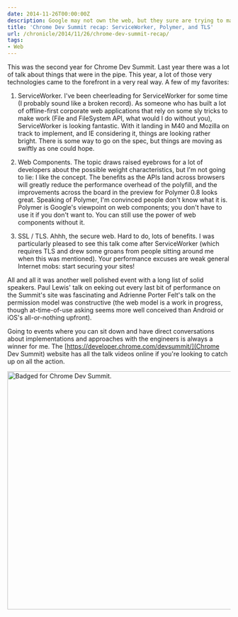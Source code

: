 ```yaml
---
date: 2014-11-26T00:00:00Z
description: Google may not own the web, but they sure are trying to make it better
title: 'Chrome Dev Summit recap: ServiceWorker, Polymer, and TLS'
url: /chronicle/2014/11/26/chrome-dev-summit-recap/
tags:
- Web
---
```


This was the second year for Chrome Dev Summit. Last year there was a lot of talk about things that were in the pipe. This year, a lot of those very technologies came to the forefront in a very real way. A few of my favorites:

1. ServiceWorker. I've been cheerleading for ServiceWorker for some time (I probably sound like a broken record). As someone who has built a lot of offline-first corporate web applications that rely on some sly tricks to make work (File and FileSystem API, what would I do without you), ServiceWorker is looking fantastic. With it landing in M40 and Mozilla on track to implement, and IE considering it, things are looking rather bright. There is some way to go on the spec, but things are moving as swiftly as one could hope.

2. Web Components. The topic draws raised eyebrows for a lot of developers about the possible weight characteristics, but I'm not going to lie: I like the concept. The benefits as the APIs land across browsers will greatly reduce the performance overhead of the polyfill, and the improvements across the board in the preview for Polymer 0.8 looks great. Speaking of Polymer, I'm convinced people don't know what it is. Polymer is Google's viewpoint on web components; you don't have to use it if you don't want to. You can still use the power of web components without it.

3. SSL / TLS. Ahhh, the secure web. Hard to do, lots of benefits. I was particularly pleased to see this talk come after ServiceWorker (which requires TLS and drew some groans from people sitting around me when this was mentioned). Your performance excuses are weak general Internet mobs: start securing your sites!

All and all it was another well polished event with a long list of solid speakers. Paul Lewis' talk on eeking out every last bit of performance on the Summit's site was fascinating and Adrienne Porter Felt's talk on the permission model was constructive (the web model is a work in progress, though at-time-of-use asking seems more well conceived than Android or iOS's all-or-nothing upfront).

Going to events where you can sit down and have direct conversations about implementations and approaches with the engineers is always a winner for me. The [https://developer.chrome.com/devsummit/](Chrome Dev Summit) website has all the talk videos online if you're looking to catch up on all the action.

<img decoding="async" loading="lazy" width="800" height="538" src="https://storage.googleapis.com/jdr-public-imgs/blog-archive/2014/11/IMG_20141121_100252.jpg" alt="Badged for Chrome Dev Summit.">